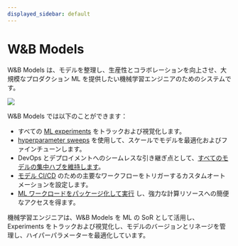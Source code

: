```yaml
---
displayed_sidebar: default
---
```



# W&B Models

W&B Models は、モデルを整理し、生産性とコラボレーションを向上させ、大規模なプロダクション ML を提供したい機械学習エンジニアのためのシステムです。

![](@site/static/images/general/models.png)

W&B Models では以下のことができます： 

- すべての [ML experiments](./track/intro.md) をトラックおよび視覚化します。
- [hyperparameter sweeps](./sweeps/intro.md) を使用して、スケールでモデルを最適化およびファインチューンします。
- DevOps とデプロイメントへのシームレスな引き継ぎ点として、[すべてのモデルの集中ハブを維持します](./model_registry/intro.md)。
- [モデル CI/CD](./model_registry/automation.md) のための主要なワークフローをトリガーするカスタムオートメーションを設定します。
- [ML ワークロードをパッケージ化して実行](./launch/intro.md) し、強力な計算リソースへの簡便なアクセスを得ます。

機械学習エンジニアは、W&B Models を ML の SoR として活用し、Experiments をトラックおよび視覚化し、モデルのバージョンとリネージを管理し、ハイパーパラメーターを最適化しています。